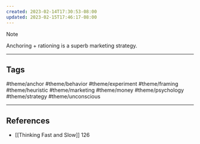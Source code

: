 ```yaml
---
created: 2023-02-14T17:30:53-08:00
updated: 2023-02-15T17:46:17-08:00
---
```


> [!NOTE]
> Anchoring + rationing is a superb marketing strategy.

---
## Tags
#theme/anchor #theme/behavior #theme/experiment #theme/framing #theme/heuristic #theme/marketing #theme/money #theme/psychology #theme/strategy #theme/unconscious 

---
## References
- [[Thinking Fast and Slow]] 126